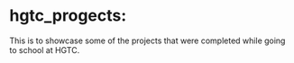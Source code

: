 # hgtc_progects:

This is to showcase some of the projects that 
were completed while going to school at HGTC. 
